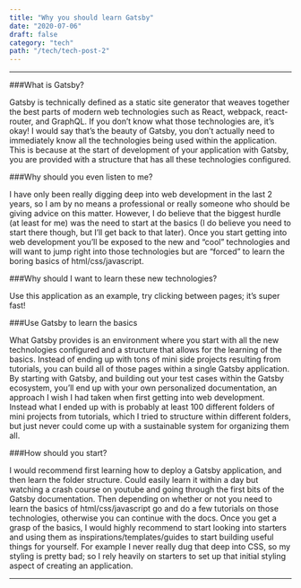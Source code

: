 ```yaml
---
title: "Why you should learn Gatsby"
date: "2020-07-06"
draft: false
category: "tech"
path: "/tech/tech-post-2"
---
```


---

###What is Gatsby?

Gatsby is technically defined as a static site generator that weaves together the best parts of modern web technologies such as React, webpack, react-router, and GraphQL. If you don’t know what those technologies are, it’s okay! I would say that’s the beauty of Gatsby, you don’t actually need to immediately know all the technologies being used within the application. This is because at the start of development of your application with Gatsby, you are provided with a structure that has all these technologies configured.

###Why should you even listen to me?

I have only been really digging deep into web development in the last 2 years, so I am by no means a professional or really someone who should be giving advice on this matter. However, I do believe that the biggest hurdle (at least for me) was the need to start at the basics (I do believe you need to start there though, but I’ll get back to that later). Once you start getting into web development you’ll be exposed to the new and “cool” technologies and will want to jump right into those technologies but are “forced” to learn the boring basics of html/css/javascript.

###Why should I want to learn these new technologies?

Use this application as an example, try clicking between pages; it’s super fast!

###Use Gatsby to learn the basics

What Gatsby provides is an environment where you start with all the new technologies configured and a structure that allows for the learning of the basics. Instead of ending up with tons of mini side projects resulting from tutorials, you can build all of those pages within a single Gatsby application. By starting with Gatsby, and building out your test cases within the Gatsby ecosystem, you’ll end up with your own personalized documentation, an approach I wish I had taken when first getting into web development. Instead what I ended up with is probably at least 100 different folders of mini projects from tutorials, which I tried to structure within different folders, but just never could come up with a sustainable system for organizing them all.

###How should you start?

I would recommend first learning how to deploy a Gatsby application, and then learn the folder structure. Could easily learn it within a day but watching a crash course on youtube and going through the first bits of the Gatsby documentation. Then depending on whether or not you need to learn the basics of html/css/javascript go and do a few tutorials on those technologies, otherwise you can continue with the docs. Once you get a grasp of the basics, I would highly recommend to start looking into starters and using them as inspirations/templates/guides to start building useful things for yourself. For example I never really dug that deep into CSS, so my styling is pretty bad; so I rely heavily on starters to set up that initial styling aspect of creating an application.

---
